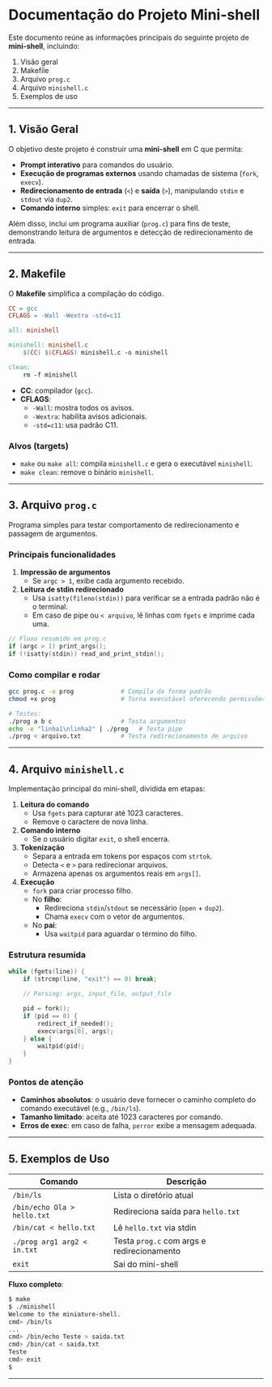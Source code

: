 # Documentação do Projeto Mini-shell

Este documento reúne as informações principais do seguinte projeto de **mini-shell**, incluindo:

1. Visão geral
2. Makefile
3. Arquivo `prog.c`
4. Arquivo `minishell.c`
5. Exemplos de uso

---

## 1. Visão Geral

O objetivo deste projeto é construir uma **mini-shell** em C que permita:

- **Prompt interativo** para comandos do usuário.
- **Execução de programas externos** usando chamadas de sistema (`fork`, `execv`).
- **Redirecionamento de entrada** (`<`) e **saída** (`>`), manipulando `stdin` e `stdout` via `dup2`.
- **Comando interno** simples: `exit` para encerrar o shell.

Além disso, inclui um programa auxiliar (`prog.c`) para fins de teste, demonstrando leitura de argumentos e detecção de redirecionamento de entrada.

---

## 2. Makefile

O **Makefile** simplifica a compilação do código.

```makefile
CC = gcc
CFLAGS = -Wall -Wextra -std=c11

all: minishell

minishell: minishell.c
	$(CC) $(CFLAGS) minishell.c -o minishell

clean:
	rm -f minishell
```

- **CC**: compilador (`gcc`).
- **CFLAGS**:
  - `-Wall`: mostra todos os avisos.
  - `-Wextra`: habilita avisos adicionais.
  - `-std=c11`: usa padrão C11.

### Alvos (targets)

- `make` ou `make all`: compila `minishell.c` e gera o executável `minishell`.
- `make clean`: remove o binário `minishell`.


---

## 3. Arquivo `prog.c`

Programa simples para testar comportamento de redirecionamento e passagem de argumentos.

### Principais funcionalidades

1. **Impressão de argumentos**
   - Se `argc > 1`, exibe cada argumento recebido.
2. **Leitura de stdin redirecionado**
   - Usa `isatty(fileno(stdin))` para verificar se a entrada padrão não é o terminal.
   - Em caso de pipe ou `< arquivo`, lê linhas com `fgets` e imprime cada uma.

```c
// Fluxo resumido em prog.c
if (argc > 1) print_args();
if (!isatty(stdin)) read_and_print_stdin();
```

### Como compilar e rodar

```bash
gcc prog.c -o prog             # Compila da forma padrão
chmod +x prog                  # Torna executável oferecendo permissões adequadas

# Testes:
./prog a b c                   # Testa argumentos
echo -e "linha1\nlinha2" | ./prog   # Testa pipe
./prog < arquivo.txt           # Testa redirecionamento de arquivo
```

---

## 4. Arquivo `minishell.c`

Implementação principal do mini-shell, dividida em etapas:

1. **Leitura do comando**
   - Usa `fgets` para capturar até 1023 caracteres.
   - Remove o caractere de nova linha.
2. **Comando interno**
   - Se o usuário digitar `exit`, o shell encerra.
3. **Tokenização**
   - Separa a entrada em tokens por espaços com `strtok`.
   - Detecta `<` e `>` para redirecionar arquivos.
   - Armazena apenas os argumentos reais em `args[]`.
4. **Execução**
   - `fork` para criar processo filho.
   - No **filho**:
     - Redireciona `stdin`/`stdout` se necessário (`open` + `dup2`).
     - Chama `execv` com o vetor de argumentos.
   - No **pai**:
     - Usa `waitpid` para aguardar o término do filho.

### Estrutura resumida

```c
while (fgets(line)) {
    if (strcmp(line, "exit") == 0) break;

    // Parsing: args, input_file, output_file

    pid = fork();
    if (pid == 0) {
        redirect_if_needed();
        execv(args[0], args);
    } else {
        waitpid(pid);
    }
}
```

### Pontos de atenção

- **Caminhos absolutos**: o usuário deve fornecer o caminho completo do comando executável (e.g., `/bin/ls`).
- **Tamanho limitado**: aceita até 1023 caracteres por comando.
- **Erros de exec**: em caso de falha, `perror` exibe a mensagem adequada.

---

## 5. Exemplos de Uso

| Comando                         | Descrição                                      |
|---------------------------------|------------------------------------------------|
| `/bin/ls`                       | Lista o diretório atual                        |
| `/bin/echo Ola > hello.txt`     | Redireciona saída para `hello.txt`             |
| `/bin/cat < hello.txt`          | Lê `hello.txt` via stdin                       |
| `./prog arg1 arg2 < in.txt`     | Testa `prog.c` com args e redirecionamento     |
| `exit`                          | Sai do mini-shell                              |

**Fluxo completo**:
```bash
$ make
$ ./minishell
Welcome to the miniature-shell.
cmd> /bin/ls
...
cmd> /bin/echo Teste > saida.txt
cmd> /bin/cat < saida.txt
Teste
cmd> exit
$
```

---

